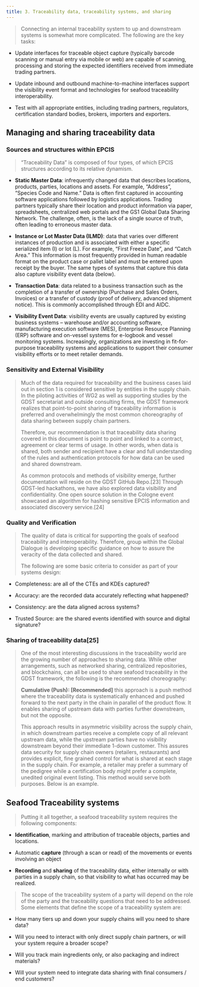 ```yaml
---
title: 3. Traceability data, traceability systems, and sharing
---
```


> Connecting an internal traceability system to up and downstream
> systems is somewhat more complicated. The following are the key tasks:

  - Update interfaces for traceable object capture (typically barcode
    scanning or manual entry via mobile or web) are capable of scanning,
    processing and storing the expected identifiers received from
    immediate trading partners.

  - Update inbound and outbound machine-to-machine interfaces support
    the visibility event format and technologies for seafood
    traceability interoperability.

  - Test with all appropriate entities, including trading partners,
    regulators, certification standard bodies, brokers, importers and
    exporters.

## Managing and sharing traceability data

### Sources and structures within EPCIS

> “Traceability Data” is composed of four types, of which EPCIS
> structures according to its relative dynamism.

  - **Static Master Data**: infrequently changed data that describes
    locations, products, parties, locations and assets. For example,
    “Address”, “Species Code and Name.” Data is often first captured
    in accounting software applications followed by logistics
    applications. Trading partners typically share their location and
    product information via paper, spreadsheets, centralized web portals
    and the GS1 Global Data Sharing Network. The challenge, often, is
    the lack of a single source of truth, often leading to erroneous
    master data.

  - **Instance or Lot Master Data (ILMD)**: data that varies over
    different instances of production and is associated with either a
    specific serialized item (I) or lot (L). For example, “First Freeze
    Date”, and “Catch Area.” This information is most frequently
    provided in human readable format on the product case or pallet
    label and must be entered upon receipt by the buyer. The same types
    of systems that capture this data also capture visibility event data
    (below).

  - **Transaction Data**: data related to a business transaction such as
    the completion of a transfer of ownership (Purchase and Sales
    Orders, Invoices) or a transfer of custody (proof of delivery,
    advanced shipment notice). This is commonly accomplished through EDI
    and AIDC.

  - **Visibility Event Data**: visibility events are usually captured by
    existing business systems – warehouse and/or accounting software,
    manufacturing execution software (MES), Enterprise Resource Planning
    (ERP) software and on-vessel systems for e-logbook and vessel
    monitoring systems. Increasingly, organizations are investing in
    fit-for-purpose traceability systems and applications to support
    their consumer visibility efforts or to meet retailer demands.

### Sensitivity and External Visibility

> Much of the data required for traceability and the business cases laid
> out in section 1 is considered sensitive by entities in the supply
> chain. In the piloting activities of WG2 as well as supporting studies
> by the GDST secretariat and outside consulting firms, the GDST
> framework realizes that point-to-point sharing of traceability
> information is preferred and overwhelmingly the most common
> choreography of data sharing between supply chain partners.
> 
> Therefore, our recommendation is that traceability data sharing
> covered in this document is point to point and linked to a contract,
> agreement or clear terms of usage. In other words, when data is
> shared, both sender and recipient have a clear and full understanding
> of the rules and authentication protocols for how data can be used and
> shared downstream.
> 
> As common protocols and methods of visibility emerge, further
> documentation will reside on the GDST GitHub Repo.\[23\] Through
> GDST-led hackathons, we have also explored data visibility and
> confidentiality. One open source solution in the Cologne event
> showcased an algorithm for hashing sensitive EPCIS information and
> associated discovery service.\[24\]

### Quality and Verification

> The quality of data is critical for supporting the goals of seafood
> traceability and interoperability. Therefore, group within the Global
> Dialogue is developing specific guidance on how to assure the veracity
> of the data collected and shared.
> 
> The following are some basic criteria to consider as part of your
> systems design:

  - Completeness: are all of the CTEs and KDEs captured?

  - Accuracy: are the recorded data accurately reflecting what happened?

  - Consistency: are the data aligned across systems?

  - Trusted Source: are the shared events identified with source and
    digital signature?

### Sharing of traceability data\[25\]

> One of the most interesting discussions in the traceability world are
> the growing number of approaches to sharing data. While other
> arrangements, such as networked sharing, centralized repositories, and
> blockchains, can all be used to share seafood traceability in the GDST
> framework, the following is the recommended choreography:
> 
> **Cumulative (Push): \[Recommended\]** this approach is a push method
> where the traceability data is systematically enhanced and pushed
> forward to the next party in the chain in parallel of the product
> flow. It enables sharing of upstream data with parties further
> downstream, but not the opposite.
> 
> This approach results in asymmetric visibility across the supply
> chain, in which downstream parties receive a complete copy of all
> relevant upstream data, while the upstream parties have no visibility
> downstream beyond their immediate 1-down customer. This assures data
> security for supply chain owners (retailers, restaurants) and provides
> explicit, fine grained control for what is shared at each stage in the
> supply chain. For example, a retailer may prefer a summary of the
> pedigree while a certification body might prefer a complete, unedited
> original event listing. This method would serve both purposes. Below
> is an example.

## Seafood Traceability systems

> Putting it all together, a seafood traceability system requires the
> following components:

  - **Identification**, marking and attribution of traceable objects,
    parties and locations.

  - Automatic **capture** (through a scan or read) of the movements or
    events involving an object

  - **Recording** and **sharing** of the traceability data, either
    internally or with parties in a supply chain, so that visibility to
    what has occurred may be realized.

> The scope of the traceability system of a party will depend on the
> role of the party and the traceability questions that need to be
> addressed. Some elements that define the scope of a traceability
> system are:

  - How many tiers up and down your supply chains will you need to share
    data?

  - Will you need to interact with only direct supply chain partners, or
    will your system require a broader scope?

  - Will you track main ingredients only, or also packaging and indirect
    materials?

  - Will your system need to integrate data sharing with final consumers
    / end customers?
